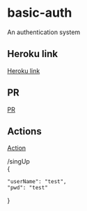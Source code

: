 # basic-auth
An authentication system  

## Heroku link  
[Heroku link](https://obieda-api-server.herokuapp.com/)

## PR
[PR](https://github.com/Oubaida996/api-server/pull/2)  

## Actions
[Action](https://github.com/Oubaida996/api-server/actions)

/singUp  
  {
    
    "userName": "test",
    "pwd": "test"
    
  }
